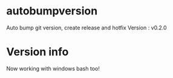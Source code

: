autobumpversion
===============

Auto bump git version, create release and hotfix
Version : v0.2.0

# Version info
Now working with windows bash too! 
